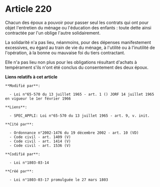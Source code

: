# Article 220

Chacun des époux a pouvoir pour passer seul les contrats qui ont pour objet l'entretien du ménage ou l'éducation des
enfants : toute dette ainsi contractée par l'un oblige l'autre solidairement.

La solidarité n'a pas lieu, néanmoins, pour des dépenses manifestement excessives, eu égard au train de vie du ménage, à
l'utilité ou à l'inutilité de l'opération, à la bonne ou mauvaise foi du tiers contractant.

Elle n'a pas lieu non plus pour les obligations résultant d'achats à tempérament s'ils n'ont été conclus du consentement des
deux époux.

**Liens relatifs à cet article**

	**Modifié par**:

	  - Loi n°65-570 du 13 juillet 1965 - art. 1 () JORF 14 juillet 1965 en vigueur le 1er février 1966

	**Liens**:

	  - SPEC_APPLI: Loi n°65-570 du 13 juillet 1965 - art. 9, v. init.

	**Cité par**:

	  - Ordonnance n°2002-1476 du 19 décembre 2002 - art. 10 (VD)
	  - Code civil - art. 1409 (V)
	  - Code civil - art. 1414 (V)
	  - Code civil - art. 1536 (V)

	**Codifié par**:

	  - Loi n°1803-03-14

	**Créé par**:

	  - Loi n°1803-03-17 promulguée le 27 mars 1803
